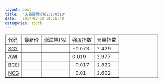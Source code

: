 ```yaml
---
layout: post
title:  "天量股票分析20170310"
date:   2017-03-10 01:16:48
categories: stock
---
```

<script type="text/javascript">
var stockList = []
stockList.push('gb_sgy');
stockList.push('gb_awi');
stockList.push('gb_bcei');
stockList.push('gb_nog');
</script>

<table border="1">
 <tr>
  <td>代码</td>
  <td>最新价</td>
  <td>涨跌幅(%)</td>
 <td>强度指数</td>
 <td>天量指数</td>
</tr>
  <tr id="sgy"><td><a href="http://stock.finance.sina.com.cn/usstock/quotes/SGY.html" target="_blank">SGY</a></td><td></td><td></td><td>-0.073</td><td>2.429</td></tr>
  <tr id="awi"><td><a href="http://stock.finance.sina.com.cn/usstock/quotes/AWI.html" target="_blank">AWI</a></td><td></td><td></td><td>0.019</td><td>2.977</td></tr>
  <tr id="bcei"><td><a href="http://stock.finance.sina.com.cn/usstock/quotes/BCEI.html" target="_blank">BCEI</a></td><td></td><td></td><td>-0.017</td><td>2.822</td></tr>
  <tr id="nog"><td><a href="http://stock.finance.sina.com.cn/usstock/quotes/NOG.html" target="_blank">NOG</a></td><td></td><td></td><td>-0.01</td><td>2.602</td></tr>
</table>
